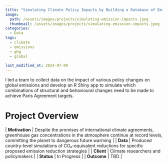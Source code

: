 ```yaml
---
title: "Simulating Climate Policy Impacts by Building a Database of Emission Research"
image: 
  path: /assets/images/projects/simulating-emission-impacts.jpeg
  thumbnail: /assets/images/projects/simulating-emission-impacts.jpeg
categories:
  - Data
tags:
  - climate
  - emissions
  - ghg
  - global
  
last_modified_at: 2024-07-09
---
```


I led a team to collect data on the impact of various policy changes on global emissions and develop an R Shiny app to simulate which combinations of structural and behavioural changes need to be made to achieve Paris Agreement targets.

# Project Overview

| **Motivation** | Despite the promises of international climate agreements, greenhouse gas concentrations in the atmosphere continue at record levels, committing the planet to dangerous future warming |
| **Data** | Produced country-level simulations of CO₂-equivalent reductions for specific proposed emission reduction strategies |
| **Client** | Climate researchers and policymakers |
| **Status** | In Progress |
| **Outcome** | TBD |